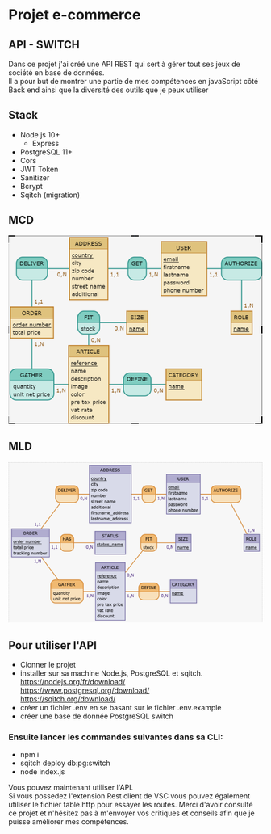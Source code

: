 # Projet e-commerce

## API - SWITCH
Dans ce projet j'ai créé une API REST qui sert à gérer tout ses jeux de société en base de données.  
Il a pour but de montrer une partie de mes compétences en javaScript côté Back end ainsi que la diversité des outils que je peux utiliser

## Stack

- Node js 10+
  - Express
- PostgreSQL 11+
- Cors
- JWT Token
- Sanitizer
- Bcrypt
- Sqitch (migration)

## MCD
![image](./images/MCD.png) 

 
## MLD
![image](./images/MLD.png)

## Pour utiliser l'API
 - Clonner le projet  
 - installer sur sa machine Node.js, PostgreSQL et sqitch.  
 https://nodejs.org/fr/download/  
 https://www.postgresql.org/download/  
 https://sqitch.org/download/      
 - créer un fichier .env en se basant sur le fichier .env.example  
 - créer une base de donnée PostgreSQL switch
   
 ### Ensuite lancer les commandes suivantes dans sa CLI:  
 - npm i  
 - sqitch deploy db:pg:switch 
 - node index.js
 
 Vous pouvez maintenant utiliser l'API.  
 Si vous possedez l'extension Rest client de VSC  vous pouvez également utiliser le fichier table.http pour essayer les routes.
 Merci d'avoir consulté ce projet et n'hésitez pas à m'envoyer vos critiques et conseils afin que je puisse améliorer mes compétences.
 

